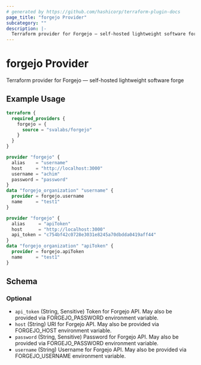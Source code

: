 ```yaml
---
# generated by https://github.com/hashicorp/terraform-plugin-docs
page_title: "forgejo Provider"
subcategory: ""
description: |-
  Terraform provider for Forgejo — self-hosted lightweight software forge
---
```


# forgejo Provider

Terraform provider for Forgejo — self-hosted lightweight software forge

## Example Usage

```terraform
terraform {
  required_providers {
    forgejo = {
      source = "svalabs/forgejo"
    }
  }
}

provider "forgejo" {
  alias    = "username"
  host     = "http://localhost:3000"
  username = "achim"
  password = "password"
}
data "forgejo_organization" "username" {
  provider = forgejo.username
  name     = "test1"
}

provider "forgejo" {
  alias     = "apiToken"
  host      = "http://localhost:3000"
  api_token = "c754bf42c0728e3031e8245a70dbdda0419aff44"
}
data "forgejo_organization" "apiToken" {
  provider = forgejo.apiToken
  name     = "test1"
}
```

<!-- schema generated by tfplugindocs -->
## Schema

### Optional

- `api_token` (String, Sensitive) Token for Forgejo API. May also be provided via FORGEJO_PASSWORD environment variable.
- `host` (String) URI for Forgejo API. May also be provided via FORGEJO_HOST environment variable.
- `password` (String, Sensitive) Password for Forgejo API. May also be provided via FORGEJO_PASSWORD environment variable.
- `username` (String) Username for Forgejo API. May also be provided via FORGEJO_USERNAME environment variable.
